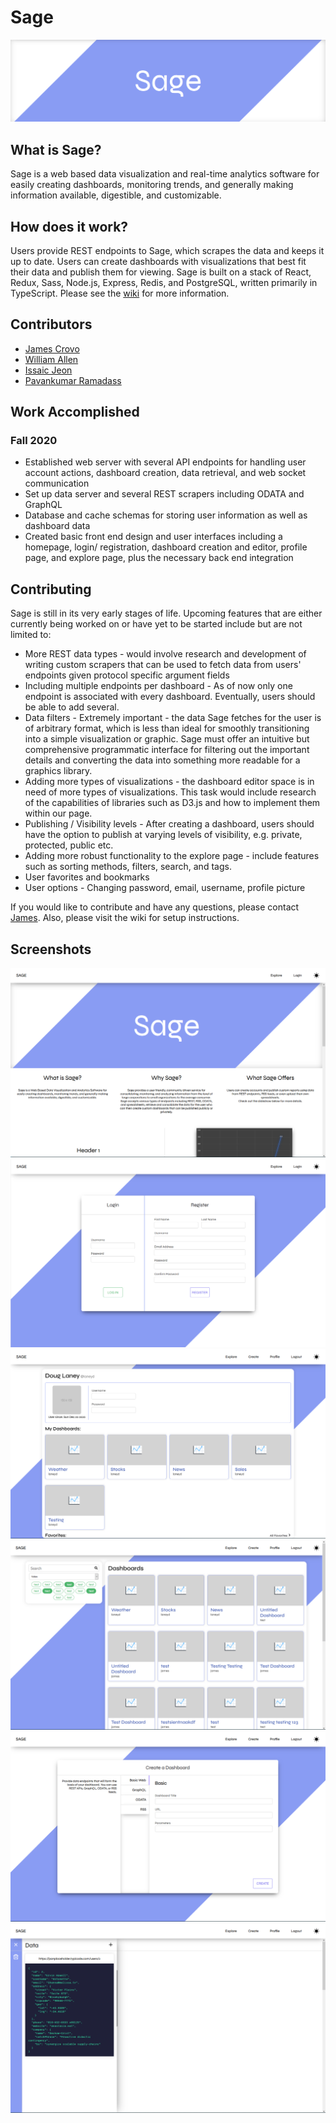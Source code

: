 # Sage

![banner](screenshots/banner.png)

## What is Sage?

Sage is a web based data visualization and real-time analytics software for easily creating dashboards, monitoring trends, and generally making information available, digestible, and customizable. 

## How does it work?

Users provide REST endpoints to Sage, which scrapes the data and keeps it up to date. Users can create dashboards with visualizations that best fit their data and publish them for viewing. Sage is built on a stack of React, Redux, Sass, Node.js, Express, Redis, and PostgreSQL, written primarily in TypeScript. Please see the [wiki](https://github.com/JamesAC42/Sage/wiki) for more information.

## Contributors

- [James Crovo](https://github.com/JamesAC42)
- [William Allen](https://github.com/williamjallen)
- [Issaic Jeon](https://github.com/issaicjeon)
- [Pavankumar Ramadass](https://github.com/pavanramadass)

## Work Accomplished

### Fall 2020

- Established web server with several API endpoints for handling user account actions, dashboard creation, data retrieval, and web socket communication
- Set up data server and several REST scrapers including ODATA and GraphQL
- Database and cache schemas for storing user information as well as dashboard data
- Created basic front end design and user interfaces including a homepage, login/ registration, dashboard creation and editor, profile page, and explore page, plus the necessary back end integration

## Contributing

Sage is still in its very early stages of life. Upcoming features that are either currently being worked on or have yet to be started include but are not limited to:

- More REST data types - would involve research and development of writing custom scrapers that can be used to fetch data from users' endpoints given protocol specific argument fields
- Including multiple endpoints per dashboard - As of now only one endpoint is associated with every dashboard. Eventually, users should be able to add several.
- Data filters - Extremely important - the data Sage fetches for the user is of arbitrary format, which is less than ideal for smoothly transitioning into a simple visualization or graphic. Sage must offer an intuitive but comprehensive programmatic interface for filtering out the important details and converting the data into something more readable for a graphics library.
- Adding more types of visualizations - the dashboard editor space is in need of more types of visualizations. This task would include research of the capabilities of libraries such as D3.js and how to implement them within our page.
- Publishing / Visibility levels - After creating a dashboard, users should have the option to publish at varying levels of visibility, e.g. private, protected, public etc.
- Adding more robust functionality to the explore page - include features such as sorting methods, filters, search, and tags.
- User favorites and bookmarks
- User options - Changing password, email, username, profile picture

If you would like to contribute and have any questions, please contact [James](mailto:crovoj@rpi.edu). Also, please visit the wiki for setup instructions.

## Screenshots

![Home](screenshots/home.png)
![Login](screenshots/loginregister.png)
![Profile](screenshots/profile.png)
![Explore](screenshots/explore.png)
![Create](screenshots/create.png)
![Editor](screenshots/data.png)

